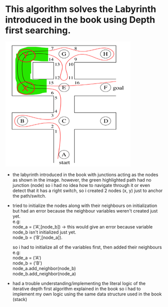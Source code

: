 # This algorithm solves the Labyrinth introduced in the book using Depth first searching.

<!-- ![labyrinth example in the book](DFS_labyrinth.png) -->
<img src="DFS_labyrinth.png" width="400" height="400"/>

- the labyrinth introduced in the book with junctions acting as the nodes as shown in the image. however, the green highlighted path had no junction (node) so i had no idea how to navigate through it or even detect that it has a right switch, so i created 2 nodes (x, y) just to anchor the path/switch.

- tried to initialize the nodes along with their neighbours on initialization but had an error because the neighbour variables weren't created just yet.<br/>  e.g: <br/>
node_a = ('A',[node_b]) -> this would give an error because variable node_b isn't initialized just yet.<br/>
node_b = ('B',[node_a]).

  so i had to initialize all of the variables first, then added their neighbours <br/>  e.g: <br/>
  node_a = ('A')<br/>
  node_b = ('B')<br/>
  node_a.add_neighbor(node_b)<br/>
  node_b.add_neighbor(node_a)<br/>

- had a trouble understanding/implementing the literal logic of the iterative depth first algorithm explained in the book so i had to implement my own logic using the same data structure used in the book (stack)
